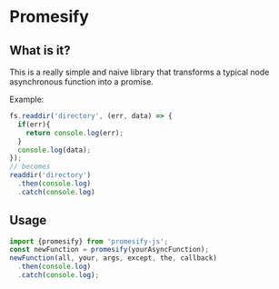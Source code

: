# Promesify
## What is it?
This is a really simple and naive library that transforms a typical node asynchronous function into a promise.

Example:
```JavaScript
fs.readdir('directory', (err, data) => {
  if(err){
    return console.log(err);
  }
  console.log(data);
});
// becomes
readdir('directory')
  .then(console.log)
  .catch(console.log)
```
## Usage
```JavaScript
import {promesify} from 'promesify-js';
const newFunction = promesify(yourAsyncFunction);
newFunction(all, your, args, except, the, callback)
  .then(console.log)
  .catch(console.log);
```
